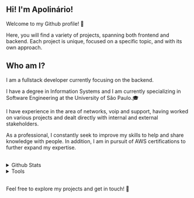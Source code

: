 <article>
<h1>Hi! I'm Apolinário!</h1>
<p>Welcome to my Github profile! 🚀</p>
<p>Here, you will find a variety of projects, spanning both frontend and backend. Each project is unique, focused on a specific topic, and with its own approach.</p>
</article>
<aside>
<h2> Who am I? </h2>
<p>I am a fullstack developer currently focusing on the backend. </p>
<p>I have a degree in Information Systems and I am currently specializing in Software Engineering at the University of São Paulo.🎓 </p>
<p>I have experience in the area of networks, voip and support, having worked on various projects and dealt directly with internal and external stakeholders.</p>
<p>As a professional, I constantly seek to improve my skills to help and share knowledge with people. In addition, I am in pursuit of AWS certifications to further expand my expertise.</p>


</aside>
<br>

<details>
  <summary>Github Stats</summary>

<br>
<div align="center">
<div>
 <a href="https://github.com/whoamiApolo?tab=repositories">
<img height=175 src="https://github-readme-stats-eight-theta.vercel.app/api?username=whoamiApolo&show_icons=true&include_all_commits=true&count_private=true&theme=highcontrast"/>
 </a>
 <a href="https://github.com/whoamiApolo?tab=repositories">
 <img height=175 src="https://github-readme-stats.vercel.app/api/top-langs/?username=whoamiApolo&layout=compact&theme=highcontrast"/>
 </a>
</div>
</div>

</details>

<details>
  <summary>Tools</summary>
<br>
<p>Programming Languages:</p>

[![My Skills](https://skillicons.dev/icons?i=java,py,javascript,typescript)](https://github.com/whoamiApolo)
<p>Frameworks e Libraries:</p>

[![My Skills](https://skillicons.dev/icons?i=django,fastapi,react,spring,vite)](https://github.com/whoamiApolo)
<p>IDEs</p>

[![My Skills](https://skillicons.dev/icons?i=vscode,eclipse,idea)](https://github.com/whoamiApolo)
<p>SO:</p>

[![My Skills](https://skillicons.dev/icons?i=linux)](https://github.com/whoamiApolo)
<p>Styling tools:</p>

[![My Skills](https://skillicons.dev/icons?i=tailwindcss,sass)](https://github.com/whoamiApolo)
<p>Hosting Services</p>

[![My Skills](https://skillicons.dev/icons?i=vercel,netlify,aws)](https://github.com/whoamiApolo)
<p>Databases:</p>

[![My Skills](https://skillicons.dev/icons?i=mysql,postgres,sqlite)](https://github.com/whoamiApolo)
<p>Others:</p>

[![My Skills](https://skillicons.dev/icons?i=docker,kubernetes)](https://github.com/whoamiApolo)
</details>
<br>
<p>Feel free to explore my projects and get in touch! 👀</p>


